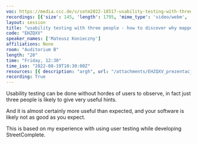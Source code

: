 ```yaml
---
voc: https://media.ccc.de/v/sotm2022-18517-usability-testing-with-three-people-how-to-discover-why-mappers-are-confused-by-your-software
recordings: [{'size': 145, 'length': 1795, 'mime_type': 'video/webm', 'language': 'eng', 'filename': 'sotm2022-18517-eng-usability_testing_with_three_people_-_how_to_discover_why_mappers_are_confused_by_your_software_webm-hd.webm', 'state': 'new', 'folder': 'webm-hd', 'high_quality': True, 'width': 1920, 'height': 1080, 'updated_at': '2022-09-21T19:35:08.644+02:00', 'recording_url': 'https://cdn.media.ccc.de/events/sotm/2022/webm-hd/sotm2022-18517-eng-usability_testing_with_three_people_-_how_to_discover_why_mappers_are_confused_by_your_software_webm-hd.webm', 'url': 'https://api.media.ccc.de/public/recordings/61886', 'event_url': 'https://api.media.ccc.de/public/events/05820077-0508-5ee6-9bbd-ffb11555cf7a', 'conference_url': 'https://api.media.ccc.de/public/conferences/sotm2022'}, {'size': 69, 'length': 1795, 'mime_type': 'video/webm', 'language': 'eng', 'filename': 'sotm2022-18517-eng-usability_testing_with_three_people_-_how_to_discover_why_mappers_are_confused_by_your_software_webm-sd.webm', 'state': 'new', 'folder': 'webm-sd', 'high_quality': False, 'width': 720, 'height': 576, 'updated_at': '2022-09-21T19:15:04.991+02:00', 'recording_url': 'https://cdn.media.ccc.de/events/sotm/2022/webm-sd/sotm2022-18517-eng-usability_testing_with_three_people_-_how_to_discover_why_mappers_are_confused_by_your_software_webm-sd.webm', 'url': 'https://api.media.ccc.de/public/recordings/61885', 'event_url': 'https://api.media.ccc.de/public/events/05820077-0508-5ee6-9bbd-ffb11555cf7a', 'conference_url': 'https://api.media.ccc.de/public/conferences/sotm2022'}, {'size': 46, 'length': 1795, 'mime_type': 'video/mp4', 'language': 'eng', 'filename': 'sotm2022-18517-eng-usability_testing_with_three_people_-_how_to_discover_why_mappers_are_confused_by_your_software_sd.mp4', 'state': 'new', 'folder': 'h264-sd', 'high_quality': False, 'width': 720, 'height': 576, 'updated_at': '2022-09-21T18:52:04.269+02:00', 'recording_url': 'https://cdn.media.ccc.de/events/sotm/2022/h264-sd/sotm2022-18517-eng-usability_testing_with_three_people_-_how_to_discover_why_mappers_are_confused_by_your_software_sd.mp4', 'url': 'https://api.media.ccc.de/public/recordings/61883', 'event_url': 'https://api.media.ccc.de/public/events/05820077-0508-5ee6-9bbd-ffb11555cf7a', 'conference_url': 'https://api.media.ccc.de/public/conferences/sotm2022'}, {'size': 27, 'length': 1795, 'mime_type': 'audio/mpeg', 'language': 'eng', 'filename': 'sotm2022-18517-eng-usability_testing_with_three_people_-_how_to_discover_why_mappers_are_confused_by_your_software_mp3.mp3', 'state': 'new', 'folder': 'mp3', 'high_quality': False, 'width': 0, 'height': 0, 'updated_at': '2022-09-21T18:49:03.666+02:00', 'recording_url': 'https://cdn.media.ccc.de/events/sotm/2022/mp3/sotm2022-18517-eng-usability_testing_with_three_people_-_how_to_discover_why_mappers_are_confused_by_your_software_mp3.mp3', 'url': 'https://api.media.ccc.de/public/recordings/61881', 'event_url': 'https://api.media.ccc.de/public/events/05820077-0508-5ee6-9bbd-ffb11555cf7a', 'conference_url': 'https://api.media.ccc.de/public/conferences/sotm2022'}, {'size': 101, 'length': 1795, 'mime_type': 'video/mp4', 'language': 'eng', 'filename': 'sotm2022-18517-eng-usability_testing_with_three_people_-_how_to_discover_why_mappers_are_confused_by_your_software_hd.mp4', 'state': 'new', 'folder': 'h264-hd', 'high_quality': True, 'width': 1920, 'height': 1080, 'updated_at': '2022-09-21T18:46:21.925+02:00', 'recording_url': 'https://cdn.media.ccc.de/events/sotm/2022/h264-hd/sotm2022-18517-eng-usability_testing_with_three_people_-_how_to_discover_why_mappers_are_confused_by_your_software_hd.mp4', 'url': 'https://api.media.ccc.de/public/recordings/61879', 'event_url': 'https://api.media.ccc.de/public/events/05820077-0508-5ee6-9bbd-ffb11555cf7a', 'conference_url': 'https://api.media.ccc.de/public/conferences/sotm2022'}]
layout: session
title: "usability testing with three people - how to discover why mappers are confused by your software"
code: "EHZQXV"
speaker_names: ['Mateusz Konieczny']
affiliations: None
room: "Auditorium B"
length: "20"
time: "Friday, 12:30"
time_iso: "2022-08-19T10:30:00Z"
resources: [{ description: "argh", url: "/attachments/EHZQXV_prezentacja2_TDTZXb4.odp" }]
recording: True
---
```


Usability testing can be done without hordes of users to observe, in fact just three people is likely to give very useful hints.

And it is almost certainly more useful than expected, and your software is likely not as good as you expect.

This is based on my experience with using user testing while developing StreetComplete.

